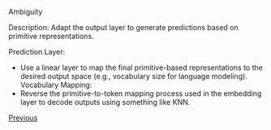Ambiguity

Description: Adapt the output layer to generate predictions based on primitive representations.

Prediction Layer:
- Use a linear layer to map the final primitive-based representations to the desired output space (e.g., vocabulary size for language modeling).
Vocabulary Mapping:
- Reverse the primitive-to-token mapping process used in the embedding layer to decode outputs using something like KNN.

[Previous](Embedding-Text-as-Ontology-Subgraph-Activations)